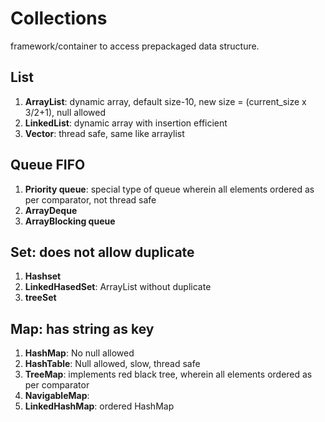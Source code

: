 
# Collections
framework/container to access prepackaged data structure.

## List
1. **ArrayList**: dynamic array, default size-10, new size = (current_size x 3/2+1), null allowed  
2. **LinkedList**: dynamic array with insertion efficient  
3. **Vector**: thread safe, same like arraylist  

## Queue FIFO
1. **Priority queue**: special type of queue wherein all elements ordered as per comparator, not thread safe   
2. **ArrayDeque**   
3. **ArrayBlocking queue**  

## Set: does not allow duplicate
1. **Hashset**   
2. **LinkedHasedSet**: ArrayList without duplicate  
3. **treeSet**  	

## Map: has string as key  
1. **HashMap**: No null allowed  
2. **HashTable**: Null allowed, slow, thread safe  
3. **TreeMap**: implements red black tree, wherein all elements ordered as per comparator  
4. **NavigableMap**:  
5. **LinkedHashMap**: ordered HashMap    

